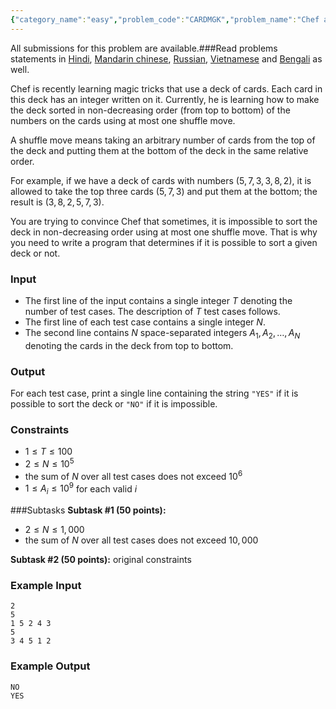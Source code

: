```yaml
---
{"category_name":"easy","problem_code":"CARDMGK","problem_name":"Chef and Card Trick","languages_supported":{"0":"C","1":"CPP14","2":"JAVA","3":"PYTH","4":"PYTH 3.6","5":"PYPY","6":"CS2","7":"PAS fpc","8":"PAS gpc","9":"RUBY","10":"PHP","11":"GO","12":"NODEJS","13":"HASK","14":"rust","15":"SCALA","16":"swift","17":"D","18":"PERL","19":"FORT","20":"WSPC","21":"ADA","22":"CAML","23":"ICK","24":"BF","25":"ASM","26":"CLPS","27":"PRLG","28":"ICON","29":"SCM qobi","30":"PIKE","31":"ST","32":"NICE","33":"LUA","34":"BASH","35":"NEM","36":"LISP sbcl","37":"LISP clisp","38":"SCM guile","39":"JS","40":"ERL","41":"TCL","42":"kotlin","43":"PERL6","44":"TEXT","45":"SCM chicken","46":"PYP3","47":"CLOJ","48":"COB","49":"FS"},"max_timelimit":1,"source_sizelimit":50000,"problem_author":"kingofnumbers","problem_tester":null,"date_added":"18-10-2018","tags":{"0":"easy","1":"kingofnumbers","2":"observations","3":"prefix","4":"snck1a19","5":"sorting","6":"taran_1407"},"editorial_url":"https://discuss.codechef.com/problems/CARDMGK","time":{"view_start_date":1540092600,"submit_start_date":1540092600,"visible_start_date":1540092600,"end_date":1735669800},"is_direct_submittable":false,"layout":"problem"}
---
```

<span class="solution-visible-txt">All submissions for this problem are available.</span>###Read problems statements in [Hindi](http://www.codechef.com/download/translated/S191ATST/hindi/CARDMGK.pdf), [Mandarin chinese](http://www.codechef.com/download/translated/S191ATST/mandarin/CARDMGK.pdf), [Russian](http://www.codechef.com/download/translated/S191ATST/russian/CARDMGK.pdf), [Vietnamese](http://www.codechef.com/download/translated/S191ATST/vietnamese/CARDMGK.pdf) and [Bengali](http://www.codechef.com/download/translated/S191ATST/bengali/CARDMGK.pdf) as well.

Chef is recently learning magic tricks that use a deck of cards. Each card in this deck has an integer written on it. Currently, he is learning how to make the deck sorted in non-decreasing order (from top to bottom) of the numbers on the cards using at most one shuffle move.

A shuffle move means taking an arbitrary number of cards from the top of the deck and putting them at the bottom of the deck in the same relative order.

For example, if we have a deck of cards with numbers $(5, 7, 3, 3, 8, 2)$, it is allowed to take the top three cards $(5, 7, 3)$ and put them at the bottom; the result is $(3, 8, 2, 5, 7, 3)$.

You are trying to convince Chef that sometimes, it is impossible to sort the deck in non-decreasing order using at most one shuffle move. That is why you need to write a program that determines if it is possible to sort a given deck or not.

### Input
- The first line of the input contains a single integer $T$ denoting the number of test cases. The description of $T$ test cases follows.
- The first line of each test case contains a single integer $N$. 
- The second line contains $N$ space-separated integers $A_1, A_2, \dots, A_N$ denoting the cards in the deck from top to bottom.

### Output
For each test case, print a single line containing the string `"YES"` if it is possible to sort the deck or `"NO"` if it is impossible.

### Constraints 
- $1 \le T \le 100$
- $2 \le N \le 10^5$
- the sum of $N$ over all test cases does not exceed $10^6$
- $1 \le A_i \le 10^9$ for each valid $i$

###Subtasks
**Subtask #1 (50 points):**
- $2 \le N \le 1,000$
- the sum of $N$ over all test cases does not exceed $10,000$

**Subtask #2 (50 points):** original constraints 

### Example Input
```
2
5
1 5 2 4 3
5
3 4 5 1 2
```
### Example Output
```
NO
YES
```